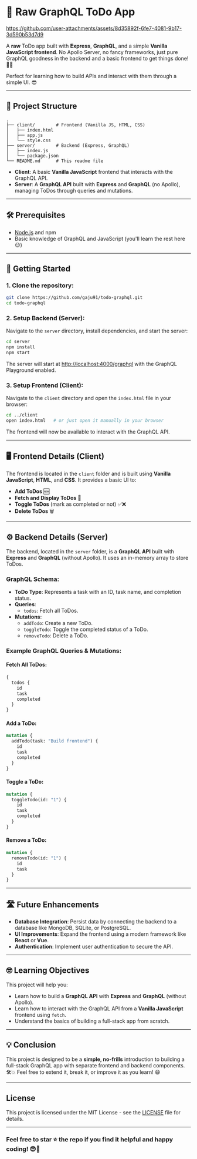 # 🚀 Raw GraphQL ToDo App

https://github.com/user-attachments/assets/8d35892f-6fe7-4081-9b17-3d590b53d7d9

A **raw** ToDo app built with **Express**, **GraphQL**, and a simple **Vanilla JavaScript frontend**. No Apollo Server, no fancy frameworks, just pure GraphQL goodness in the backend and a basic frontend to get things done! 🦾✅

Perfect for learning how to build APIs and interact with them through a simple UI. 😎

---

## 📂 Project Structure

```
.
├── client/        # Frontend (Vanilla JS, HTML, CSS)
│   ├── index.html
│   ├── app.js
│   └── style.css
├── server/        # Backend (Express, GraphQL)
│   ├── index.js
│   └── package.json
└── README.md      # This readme file
```

- **Client**: A basic **Vanilla JavaScript** frontend that interacts with the GraphQL API.
- **Server**: A **GraphQL API** built with **Express** and **GraphQL** (no Apollo), managing ToDos through queries and mutations.

---

## 🛠️ Prerequisites

- [Node.js](https://nodejs.org/) and npm
- Basic knowledge of GraphQL and JavaScript (you'll learn the rest here 😉)

---

## 🚀 Getting Started

### 1. Clone the repository:

```bash
git clone https://github.com/gaju91/todo-graphql.git
cd todo-graphql
```

### 2. Setup Backend (Server):

Navigate to the `server` directory, install dependencies, and start the server:

```bash
cd server
npm install
npm start
```

The server will start at [http://localhost:4000/graphql](http://localhost:4000/graphql) with the GraphQL Playground enabled.

### 3. Setup Frontend (Client):

Navigate to the `client` directory and open the `index.html` file in your browser:

```bash
cd ../client
open index.html   # or just open it manually in your browser
```

The frontend will now be available to interact with the GraphQL API.

---

## 🖥️ Frontend Details (Client)

The frontend is located in the `client` folder and is built using **Vanilla JavaScript**, **HTML**, and **CSS**. It provides a basic UI to:

- **Add ToDos** 🆕
- **Fetch and Display ToDos** 📄
- **Toggle ToDos** (mark as completed or not) ✅❌
- **Delete ToDos** 🗑️

---

## ⚙️ Backend Details (Server)

The backend, located in the `server` folder, is a **GraphQL API** built with **Express** and **GraphQL** (without Apollo). It uses an in-memory array to store ToDos.

### GraphQL Schema:

- **ToDo Type**: Represents a task with an ID, task name, and completion status.
- **Queries**:
  - `todos`: Fetch all ToDos.
- **Mutations**:
  - `addTodo`: Create a new ToDo.
  - `toggleTodo`: Toggle the completed status of a ToDo.
  - `removeTodo`: Delete a ToDo.

### Example GraphQL Queries & Mutations:

#### Fetch All ToDos:

```graphql
{
  todos {
    id
    task
    completed
  }
}
```

#### Add a ToDo:

```graphql
mutation {
  addTodo(task: "Build frontend") {
    id
    task
    completed
  }
}
```

#### Toggle a ToDo:

```graphql
mutation {
  toggleTodo(id: "1") {
    id
    task
    completed
  }
}
```

#### Remove a ToDo:

```graphql
mutation {
  removeTodo(id: "1") {
    id
    task
  }
}
```

---

## 🛣️ Future Enhancements

- **Database Integration**: Persist data by connecting the backend to a database like MongoDB, SQLite, or PostgreSQL.
- **UI Improvements**: Expand the frontend using a modern framework like **React** or **Vue**.
- **Authentication**: Implement user authentication to secure the API.

---

## 🤓 Learning Objectives

This project will help you:
- Learn how to build a **GraphQL API** with **Express** and **GraphQL** (without Apollo).
- Learn how to interact with the GraphQL API from a **Vanilla JavaScript** frontend using `fetch`.
- Understand the basics of building a full-stack app from scratch.

---

## 💡 Conclusion

This project is designed to be a **simple, no-frills** introduction to building a full-stack GraphQL app with separate frontend and backend components. 🛠️💥 Feel free to extend it, break it, or improve it as you learn! 😄

---

## License

This project is licensed under the MIT License - see the [LICENSE](LICENSE) file for details.

---

### Feel free to star ⭐ the repo if you find it helpful and happy coding! 😎🎉
